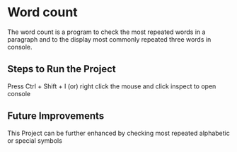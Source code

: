 # Word count
The word count is a program to check the most repeated words in a paragraph and to the
display most commonly repeated three words in console.

## Steps to Run the Project
Press Ctrl + Shift + I (or) right click the mouse and click inspect to open console

## Future Improvements
This Project can be further enhanced by checking most repeated alphabetic or special symbols
